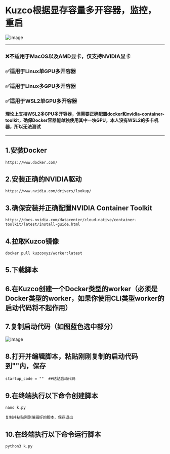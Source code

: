 # Kuzco根据显存容量多开容器，监控，重启
![image](https://github.com/user-attachments/assets/fdc46626-16ca-423e-82a7-21e5e6969d5e)

--------------------------------------------------------------------------------------------

### ❌️不适用于MacOS以及AMD显卡，仅支持NVIDIA显卡
### ✅️适用于Linux单GPU多开容器 
### ✅️适用于Linux多GPU多开容器 
### ✅️适用于WSL2单GPU多开容器 
#### 理论上支持WSL2多GPU多开容器，但需要正确配置docker和nvidia-container-toolkit，确保Docker容器能单独使用其中一块GPU，本人没有WSL2的多卡机器，所以无法测试

--------------------------------------------------------------------------------------------
## 1.安装Docker
`https://www.docker.com/`
## 2.安装正确的NVIDIA驱动
`https://www.nvidia.com/drivers/lookup/`
## 3.确保安装并正确配置NVIDIA Container Toolkit
`https://docs.nvidia.com/datacenter/cloud-native/container-toolkit/latest/install-guide.html`


## 4.拉取Kuzco镜像
```
docker pull kuzcoxyz/worker:latest
```

## 5.下载脚本
## 6.在Kuzco创建一个Docker类型的worker（必须是Docker类型的worker，如果你使用CLI类型worker的启动代码将不起作用）
## 7.复制启动代码（如图蓝色选中部分）
![image](https://github.com/user-attachments/assets/adbb25d5-31d9-4117-914b-7388006fda58)

## 8.打开并编辑脚本，粘贴刚刚复制的启动代码到""内，保存
`startup_code = ""  ##粘贴启动代码`
## 9.在终端执行以下命令创建脚本
```
nano k.py
```
`复制并粘贴刚刚编辑好的脚本，保存退出`
## 10.在终端执行以下命令运行脚本
```
python3 k.py
```
